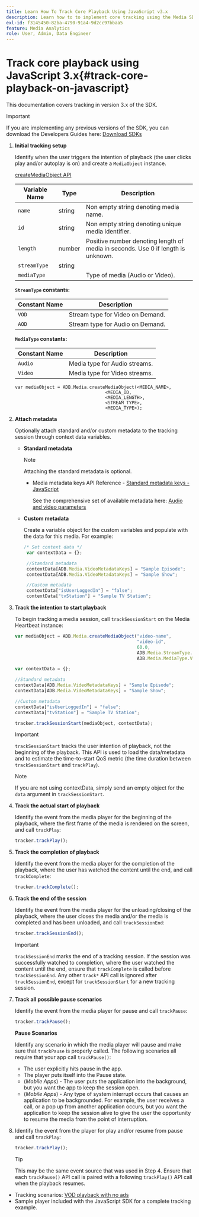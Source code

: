 ```yaml
---
title: Learn How To Track Core Playback Using JavaScript v3.x
description: Learn how to to implement core tracking using the Media SDK in a browser using JavaScript 3.x apps.
exl-id: f3145450-82ba-4790-91a4-9d2cc97bbaa5
feature: Media Analytics
role: User, Admin, Data Engineer
---
```

# Track core playback using JavaScript 3.x{#track-core-playback-on-javascript}

This documentation covers tracking in version 3.x of the SDK.

>[!IMPORTANT]
> If you are implementing any previous versions of the SDK, you can download the Developers Guides here: [Download SDKs](/help/sdk-implement/download-sdks.md)

1. **Initial tracking setup**

    Identify when the user triggers the intention of playback (the user clicks play and/or autoplay is on) and create a `MediaObject` instance.

    [createMediaObject API](https://adobe-marketing-cloud.github.io/media-sdks/reference/javascript/MediaHeartbeat.html#.createMediaObject)

    |  Variable Name  | Type |  Description  |
    | --- | --- | --- |
    |  `name`  | string | Non empty string denoting media name. |
    |  `id`  | string | Non empty string denoting unique media identifier.  |
    |  `length`  | number | Positive number denoting length of media in seconds. Use 0 if length is unknown.  |
    |  `streamType`  | string |   |
    |  `mediaType`  | | Type of media (Audio or Video). |

    **`StreamType` constants:**

    |  Constant Name  | Description&nbsp;&nbsp;  |
    |---|---|
    |  `VOD`  | Stream type for Video on Demand.  |
    |  `AOD`  | Stream type for Audio on Demand.  |

    **`MediaType` constants:**

    |  Constant Name  | Description  |
    |---|---|
    |  `Audio`  | Media type for Audio streams.  |
    |  `Video`  | Media type for Video streams.  |

    ```
    var mediaObject = ADB.Media.createMediaObject(<MEDIA_NAME>,
                                      <MEDIA_ID,
                                      <MEDIA_LENGTH>,
                                      <STREAM_TYPE>,
                                      <MEDIA_TYPE>);
    ```

1. **Attach metadata**

    Optionally attach standard and/or custom metadata to the tracking session through context data variables.

    * **Standard metadata**

       >[!NOTE]
       >
       >Attaching the standard metadata is optional.

       * Media metadata keys API Reference - [Standard metadata keys - JavaScript](https://adobe-marketing-cloud.github.io/media-sdks/reference/javascript)

          See the comprehensive set of available metadata here: [Audio and video parameters](/help/metrics-and-metadata/audio-video-parameters.md)

    * **Custom metadata**

       Create a variable object for the custom variables and populate with the data for this media. For example:

       ```js
       /* Set context data */
        var contextData = {};

        //Standard metadata
        contextData[ADB.Media.VideoMetadataKeys] = "Sample Episode";
        contextData[ADB.Media.VideoMetadataKeys] = "Sample Show";

        //Custom metadata
        contextData["isUserLoggedIn"] = "false";
        contextData["tvStation"] = "Sample TV Station";
       ```

1. **Track the intention to start playback**

    To begin tracking a media session, call `trackSessionStart` on the Media Heartbeat instance:

    ```js
    var mediaObject = ADB.Media.createMediaObject("video-name",
                                                  "video-id",
                                                  60.0,
                                                  ADB.Media.StreamType.VOD,
                                                  ADB.Media.MediaType.Video);

    var contextData = {};

    //Standard metadata
    contextData[ADB.Media.VideoMetadataKeys] = "Sample Episode";
    contextData[ADB.Media.VideoMetadataKeys] = "Sample Show";

    //Custom metadata
    contextData["isUserLoggedIn"] = "false";
    contextData["tvStation"] = "Sample TV Station";

    tracker.trackSessionStart(mediaObject, contextData);
    ```

    >[!IMPORTANT]
    >
    >`trackSessionStart` tracks the user intention of playback, not the beginning of the playback. This API is used to load the data/metadata and to estimate the time-to-start QoS metric (the time duration between `trackSessionStart` and `trackPlay`).

    >[!NOTE]
    >
    >If you are not using contextData, simply send an empty object for the `data` argument in `trackSessionStart`.

1. **Track the actual start of playback**

    Identify the event from the media player for the beginning of the playback, where the first frame of the media is rendered on the screen, and call `trackPlay`:

    ```js
    tracker.trackPlay();
    ```

1. **Track the completion of playback**

    Identify the event from the media player for the completion of the playback, where the user has watched the content until the end, and call `trackComplete`:

    ```js
    tracker.trackComplete();
    ```

1. **Track the end of the session**

    Identify the event from the media player for the unloading/closing of the playback, where the user closes the media and/or the media is completed and has been unloaded, and call `trackSessionEnd`:

    ```js
    tracker.trackSessionEnd();
    ```

    >[!IMPORTANT]
    >
    >`trackSessionEnd` marks the end of a tracking session. If the session was successfully watched to completion, where the user watched the content until the end, ensure that `trackComplete` is called before `trackSessionEnd`. Any other `track*` API call is ignored after `trackSessionEnd`, except for `trackSessionStart` for a new tracking session.

1. **Track all possible pause scenarios**

    Identify the event from the media player for pause and call `trackPause`:

    ```js
    tracker.trackPause();
    ```

    **Pause Scenarios**

    Identify any scenario in which the media player will pause and make sure that `trackPause` is properly called. The following scenarios all require that your app call `trackPause()`:

    * The user explicitly hits pause in the app.
    * The player puts itself into the Pause state.
    * (*Mobile Apps*) - The user puts the application into the background, but you want the app to keep the session open.
    * (*Mobile Apps*) - Any type of system interrupt occurs that causes an application to be backgrounded. For example, the user receives a call, or a pop up from another application occurs, but you want the application to keep the session alive to give the user the opportunity to resume the media from the point of interruption.

1. Identify the event from the player for play and/or resume from pause and call `trackPlay`:

    ```js
    tracker.trackPlay();
    ```

    >[!TIP]
    >
    >This may be the same event source that was used in Step 4. Ensure that each `trackPause()` API call is paired with a following `trackPlay()` API call when the playback resumes.

* Tracking scenarios: [VOD playback with no ads](/help/sdk-implement/tracking-scenarios/vod-no-intrs-details.md)
* Sample player included with the JavaScript SDK for a complete tracking example.
